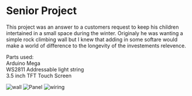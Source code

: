 # Senior Project
This project was an answer to a customers request to keep his children intertained in a small space during the winter. 
Originaly he was wanting a simple rock climbing wall but I knew that adding in some softare would make a world of difference to the longevity of the investements relevence. 


Parts used:  
Arduino Mega  
WS2811 Addressable light string  
3.5 inch TFT Touch Screen

![wall](https://user-images.githubusercontent.com/43457107/99445821-568d9400-28db-11eb-919c-964c1abec514.jpg)
![Panel](https://user-images.githubusercontent.com/43457107/99445816-54c3d080-28db-11eb-8ac2-22339014df9f.jpg)
![wiring](https://user-images.githubusercontent.com/43457107/99449982-57272a00-28dd-11eb-866e-56850898608a.jpg)
